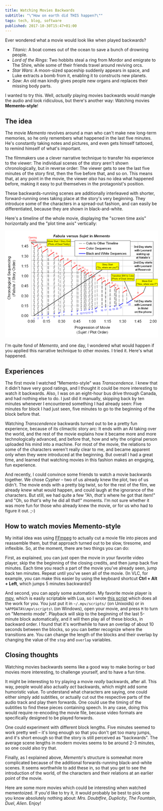 ```yaml
---
title: Watching Movies Backwards
subtitle: "\"How on earth did THIS happen?\""
tags: tech, blog, software
published: 2017-10-30T15:47+01:00
---
```


Ever wondered what a movie would look like when played backwards?

- *Titanic*: A boat comes out of the ocean to save a bunch of drowning people.
- *Lord of the Rings*: Two hobbits steal a ring from Mordor and emigrate to The Shire, while some of their friends travel around reviving orcs.
- *Star Wars*: A moon-sized spaceship suddenly appears in space, and Luke extracts a bomb from it, enabling it to constructs new planets.
- *Saw*: An old man kindly gives people new organs and replaces their missing body parts.

I wanted to try this. Well, *actually* playing movies backwards would mangle the audio and look ridiculous, but there's another way: Watching movies **Memento-style**!

## The idea

The movie *Memento* revolves around a man who can't make new long-term memories, so he only remembers what happened in the last five minutes. He's constantly taking notes and pictures, and even gets himself tattooed, to remind himself of what's important.

The filmmakers use a clever narrative technique to transfer his experience to the viewer: The individual scenes of the story aren't shown chronologically, but in reverse order: The viewer gets to see the last five minutes of the story first, then the five before that, and so on. This means that, at any point in the movie, the viewer *also* has no idea what happened before, making it easy to put themselves in the protagonist's position.

These backwards-running scenes are additionally interleaved with shorter, forward-running ones taking place at the story's very beginning. They introduce some of the characters in a spread-out fashion, and can easily be differentiated, because they are shown in black-and-white.

Here's a timeline of the whole movie, displaying the "screen time axis" horizontally and the "plot time axis" vertically:

[![Timeline of Memento](memento-timeline.png)](https://commons.wikimedia.org/wiki/File:Memento_Timeline.png)

I'm quite fond of *Memento*, and one day, I wondered what would happen if you applied this narrative technique to other movies. I tried it. Here's what happened.

## Experiences

The first movie I watched "Memento-style" was *Transcendence*. I knew that it didn't have very good ratings, and I thought it could be more interesting to watch it backwards. Also, I was on an eight-hour bus drive through Canada, and had nothing else to do. I just did it manually, skipping back by ten minutes whenever I encountered something I had already seen: Five minutes for block I had just seen, five minutes to go to the beginning of the block before that.

Watching *Transcendence* backwards turned out to be a pretty fun experience, because of its climactic story arc: It ends with an AI taking over the world, and the rest of the movie explains how it became more and more technologically advanced, and before that, how and why the original person uploaded his mind into a machine. For most of the movie, the relations to some of the characters weren't really clear to me, and became apparent only when they were introduced at the beginning. But overall I had a great time, and learned that watching movies in this fashion makes an engaging, fun experience.

And recently, I could convince some friends to watch a movie backwards together. We chose *Cypher* – two of us already knew the plot, two of us didn't. The movie ends with a pretty big twist, so for the rest of the film, we already knew what would happen, and could laugh at the ignorance of the characters. But still, we had quite a few "Ah, *that's* where he got that item!" and "Oh, so *that's* why he did all that!" moments. I'm not sure whether it was more fun for those who already knew the movie, or for us who had to figure it out. ;-)

## How to watch movies Memento-style

My initial idea was using [FFmpeg](https://www.ffmpeg.org/) to actually cut a movie file into pieces and reassemble them, but that approach turned out to be slow, tiresome, and inflexible. So, at the moment, there are two things you can do:

First, as explained, you can just open the movie in your favorite video player, skip the the beginning of the closing credits, and then jump back five minutes. Each time you reach a part of the movie you've already seen, jump back ten minutes. Repeat until you've seen all of the movie. (In VLC, for example, you can make this easier by using the keyboard shortcut **Ctrl + Alt + Left**, which jumps 5 minutes backwards!)

And second, you can apply some automation. My favorite movie player is [mpv](https://mpv.io/), which is easily scriptable with Lua, so I wrote [this script](https://gist.github.com/blinry/865723228e00d682ede851797e8c677e) which does all the work for you. You just put it in `~/.mpv/scripts/` (on Unixoids) or in `%APPDATA%\mpv\scripts\` (on Windows), open your movie, and press `M` to turn on "Memento mode". Playback will skip to the beginning of the last 5-minute block automatically, and it will then play all of these blocks, in backward order.
I found that it's worthwhile to have an overlap of about 10 seconds between the blocks, so you can better recognize where the transitions are. You can change the length of the blocks and their overlap by changing the value of the `step` and `overlap` variables.

## Closing thoughts

Watching movies backwards seems like a good way to make boring or bad movies more interesting, to challenge yourself, and to have a fun time.

It might be interesting to try playing a movie *really* backwards, after all. This way, people would also actually *act* backwards, which might add some humoristic value. To understand what characters are saying, one could either simply add subtitles, or actually cut out the respective parts of the audio track and play them forwards. One could use the timing of the subtitles to find these pieces containing speech. In any case, doing this would require re-encoding the movie file, because video formats are specifically designed to be played forwards.

One could experiment with different block lengths. Five minutes seemed to work pretty well – it's long enough so that you don't get too many jumps, and it's short enough so that the story is still perceived as "backwards". The average scene lengths in modern movies seems to be around 2-3 minutes, so one could also try that.

Finally, as I explained above, *Memento*'s structure is somewhat more complicated because of the additional forwards-running black-and-white scenes. It seems worthwhile to add these in, so that you get to see the introduction of the world, of the characters and their relations at an earlier point of the movie.

Here are some more movies which could be interesting when watched mementoized. If you'd like to try it, it would probably be best to pick one you know absolutely nothing about: *Mrs. Doubtfire*, *Duplicity*, *The Fountain*, *Duel*, *Alien*. Enjoy!
